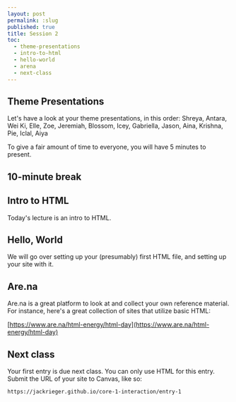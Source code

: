 ```yaml
---
layout: post
permalink: :slug
published: true
title: Session 2
toc:
  - theme-presentations
  - intro-to-html
  - hello-world
  - arena
  - next-class
---
```


## Theme Presentations

Let's have a look at your theme presentations, in this order: Shreya, Antara, Wei Ki, Elle, Zoe, Jeremiah, Blossom, Icey, Gabriella, Jason, Aina, Krishna, Pie, Iclal, Aiya

To give a fair amount of time to everyone, you will have 5 minutes to present.

## 10-minute break

## Intro to HTML

Today's lecture is an intro to HTML.

## Hello, World

We will go over setting up your (presumably) first HTML file, and setting up your site with it.

## Are.na

Are.na is a great platform to look at and collect your own reference material. For instance, here's a great collection of sites that utilize basic HTML:

[https://www.are.na/html-energy/html-day](https://www.are.na/html-energy/html-day)

## Next class

Your first entry is due next class. You can only use HTML for this entry. Submit the URL of your site to Canvas, like so:

`https://jackrieger.github.io/core-1-interaction/entry-1`
